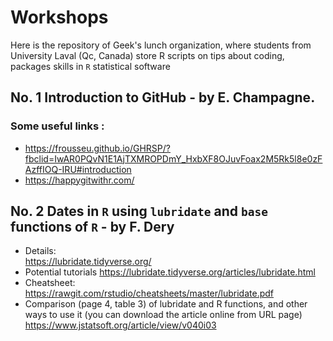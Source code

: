 # Workshops
Here is the repository of Geek's lunch organization, where students from University Laval (Qc, Canada) store R scripts on tips about coding, packages skills in <code>R</code> statistical software 


## No. 1  Introduction to GitHub - by E. Champagne. 
### Some useful links :
  - https://frousseu.github.io/GHRSP/?fbclid=IwAR0PQvN1E1AjTXMROPDmY_HxbXF8OJuvFoax2M5Rk5l8e0zFAzffIOQ-IRU#introduction
  - https://happygitwithr.com/
    
## No. 2  Dates in <code>R</code> using <code>lubridate</code> and <code>base</code> functions of <code>R</code> - by F. Dery
- Details:  
 https://lubridate.tidyverse.org/
- Potential tutorials 
 https://lubridate.tidyverse.org/articles/lubridate.html
- Cheatsheet: 
 https://rawgit.com/rstudio/cheatsheets/master/lubridate.pdf
- Comparison (page 4, table 3) of lubridate and R functions, and other ways to use it (you can download the article online from URL page)
https://www.jstatsoft.org/article/view/v040i03
